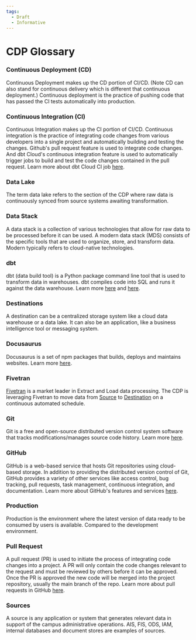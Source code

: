 ```yaml
---
tags:
  - Draft
  - Informative
---
```


# CDP Glossary



### Continuous Deployment (CD)
Continuous Deployment makes up the CD portion of CI/CD. (Note CD can also stand for continuous delivery which is different that continuous deployment.) Continuous deployment is the practice of pushing code that has passed the CI tests automatically into production.

### Continuous Integration (CI)
Continuous Integration makes up the CI portion of CI/CD. Continuous integration is the practice of integrating code changes from various developers into a single project and automatically building and testing the changes. Github's pull request feature is used to integrate code changes. And dbt Cloud's continuous integration feature is used to automatically trigger jobs to build and test the code changes contained in the pull request. Learn more about dbt Cloud CI job [here](https://docs.getdbt.com/docs/deploy/cloud-ci-job).

### Data Lake
The term data lake refers to the section of the CDP where raw data is continuously synced from source systems awaiting transformation. 

### Data Stack
A data stack is a collection of various technologies that allow for raw data to be processed before it can be used. A modern data stack (MDS) consists of the specific tools that are used to organize, store, and transform data. Modern typically refers to cloud-native technologies.

### dbt
dbt (data build tool) is a Python package command line tool that is used to transform data in warehouses. dbt compiles code into SQL and runs it against the data warehouse. Learn more [here](https://docs.getdbt.com/docs/introduction) and [here](https://www.getdbt.com/blog/what-exactly-is-dbt/).

### Destinations
A destination can be a centralized storage system like a cloud data warehouse or a data lake. It can also be an application, like a business intelligence tool or messaging system.

### Docusaurus 
Docusaurus is a set of npm packages that builds, deploys and maintains websites. Learn more [here](https://docusaurus.io/docs).

### Fivetran
[Fivetran](https://fivetran.com) is a market leader in Extract and Load data processing. The CDP is leveraging Fivetran to move data from [Source](#sources) to [Destination](#destinations) on a continuous automated schedule.

### Git
Git is a free and open-source distributed version control system software that tracks modifications/manages source code history. Learn more [here](https://git-scm.com/about).

### GitHub
GitHub is a web-based service that hosts Git repositories using cloud-based storage. In addition to providing the distributed version control of Git, GitHub provides a variety of other services like access control, bug tracking, pull requests, task management, continuous integration, and documentation. Learn more about GitHub's features and services [here](https://github.com/features).

### Production
Production is the environment where the latest version of data ready to be consumed by users is available. Compared to the development environment.

### Pull Request
A pull request (PR) is used to initiate the process of integrating code changes into a project. A PR will only contain the code changes relevant to the request and must be reviewed by others before it can be approved. Once the PR is approved the new code will be merged into the project repository, usually the main branch of the repo. Learn more about pull requests in GitHub [here](https://docs.github.com/en/pull-requests/collaborating-with-pull-requests/proposing-changes-to-your-work-with-pull-requests/about-pull-requests).

### Sources 
A source is any application or system that generates relevant data in support of the campus administrative operations. AIS, FIS, ODS, IAM, internal databases and document stores are examples of sources.